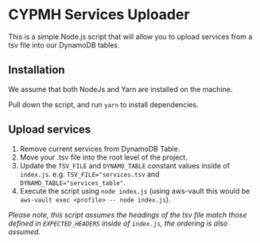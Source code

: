 # CYPMH Services Uploader

This is a simple Node.js script that will allow you to upload services from a tsv file into our DynamoDB tables.

## Installation

We assume that both NodeJs and Yarn are installed on the machine.

Pull down the script, and run `yarn` to install dependencies.

## Upload services

1. Remove current services from DynamoDB Table.
2. Move your .tsv file into the root level of the project.
3. Update the `TSV_FILE` and `DYNAMO_TABLE` constant values inside of `index.js`. e.g. `TSV_FILE="services.tsv` and `DYNAMO_TABLE="services_table"`.
4. Execute the script using `node index.js` (using aws-vault this would be `aws-vault exec <profile> -- node index.js`).

_Please note, this script assumes the headings of the tsv file match those defined in `EXPECTED_HEADERS` inside of `index.js`, the ordering is also assumed._
